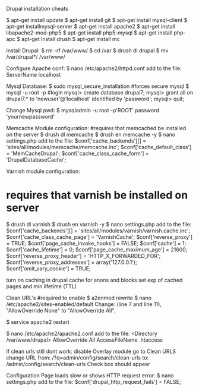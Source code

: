 Drupal installation cheats

$ apt-get install update
$ apt-get install git 
$ apt-get install mysql-client 
$ apt-get installmysql-server
$ apt-get install apache2 
$ apt-get install libapache2-mod-php5
$ apt-get install php5-mysql 
$ apt-get install php-apc 
$ apt-get install drush
$ apt-get install mc

Install Drupal:
$ rm -rf /var/www/
$ cd /var
$ drush dl drupal
$ mv /var/drupal*/ /var/www/

Configure Apache conf:
$ nano /etc/apache2/httpd.conf
add to the file:
ServerName localhost

Mysql Database:
$ sudo mysql_secure_installation #forces secure mysql
$ mysql -u root -p #login
mysql> create database drupal7;
mysql> grant all on drupal7.* to 'newuser'@'localhost' identified by 'password';
mysql> quit;

Change Mysql pwd:
$ mysqladmin -u root -p'ROOT' password 'yournewpassword'


Memcache Module configuration:
#requires that memcached be installed on the server
$ drush dl memcache
$ drush en memcache -y
$ nano settings.php
add to the file:
$conf['cache_backends'][] = 'sites/all/modules/memcache/memcache.inc';
$conf['cache_default_class'] = 'MemCacheDrupal';
$conf['cache_class_cache_form'] = 'DrupalDatabaseCache';


Varnish module configuration:
# requires that varnish be installed on server
$ drush dl varnish
$ drush en varnish -y
$ nano settings.php
add to the file:
$conf['cache_backends'][] = 'sites/all/modules/varnish/varnish.cache.inc';
$conf['cache_class_cache_page'] = 'VarnishCache';
$conf['reverse_proxy'] = TRUE;
$conf['page_cache_invoke_hooks'] = FALSE;
$conf['cache'] = 1;
$conf['cache_lifetime'] = 0;
$conf['page_cache_maximum_age'] = 21600;
$conf['reverse_proxy_header'] = 'HTTP_X_FORWARDED_FOR';
$conf['reverse_proxy_addresses'] = array('127.0.0.1');
$conf['omit_vary_cookie'] = TRUE;

turn on caching in drupal
cache for anons and blocks
set exp of cached pages and min lifetime (TTL)


Clean URL's #required to enable
$ a2enmod rewrite
$ nano /etc/apache2/sites-enabled/default
Change: 
(line 7 and line 11), "AllowOverride None" to "AllowOverride All".

$ service apache2 restart

$ nano /etc/apache2/apache2.conf
add to the file:
<Directory /var/www/drupal>
        AllowOverride All
   </Directory>
   AccessFileName .htaccess

If clean urls still dont work:
disable Overlay module
go to Clean URLS
change URL from: /?q=admin/config/search/clean-urls 
to: /admin/config/search/clean-urls
Check box should appear


Configuration Page loads slow or shows HTTP request error:
$ nano settings.php
add to the file:
$conf['drupal_http_request_fails'] = FALSE;


















